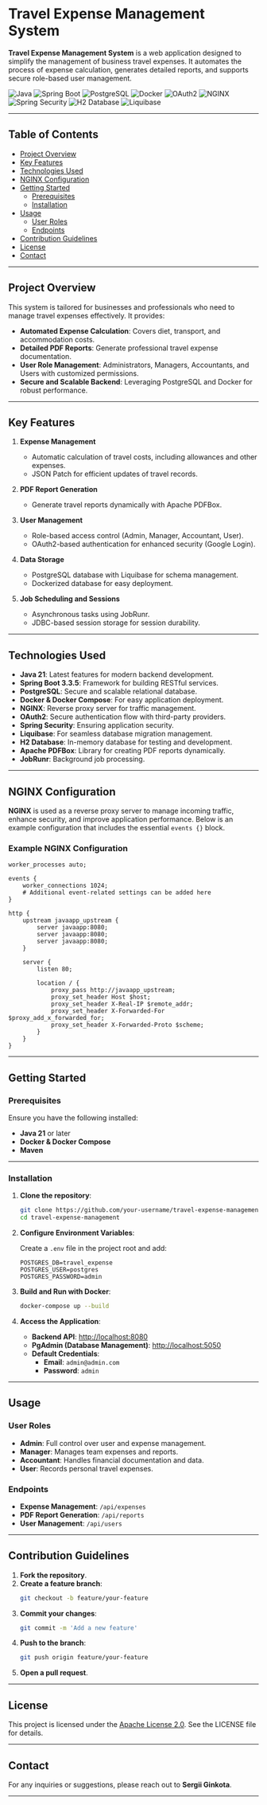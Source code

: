 # Travel Expense Management System

**Travel Expense Management System** is a web application designed to simplify the management of business travel expenses. It automates the process of expense calculation, generates detailed reports, and supports secure role-based user management.

![Java](https://img.shields.io/badge/Java-21-ED8B00?style=for-the-badge&logo=java&logoColor=white)
![Spring Boot](https://img.shields.io/badge/Spring_Boot-3.3.5-F2F4F9?style=for-the-badge&logo=spring-boot)
![PostgreSQL](https://img.shields.io/badge/PostgreSQL-316192?style=for-the-badge&logo=postgresql&logoColor=white)
![Docker](https://img.shields.io/badge/Docker-2CA5E0?style=for-the-badge&logo=docker&logoColor=white)
![OAuth2](https://img.shields.io/badge/OAuth2-Security-brightgreen?style=for-the-badge&logo=oauth)
![NGINX](https://img.shields.io/badge/NGINX-009639?style=for-the-badge&logo=nginx&logoColor=white)
![Spring Security](https://img.shields.io/badge/Spring_Security-6DB33F?style=for-the-badge&logo=spring-security&logoColor=white)
![H2 Database](https://img.shields.io/badge/H2_Database-F7DF1E?style=for-the-badge&logo=h2database&logoColor=black)
![Liquibase](https://img.shields.io/badge/Liquibase-4A86E8?style=for-the-badge&logo=liquibase&logoColor=white)

---

## Table of Contents

- [Project Overview](#project-overview)
- [Key Features](#key-features)
- [Technologies Used](#technologies-used)
- [NGINX Configuration](#nginx-configuration)
- [Getting Started](#getting-started)
   - [Prerequisites](#prerequisites)
   - [Installation](#installation)
- [Usage](#usage)
   - [User Roles](#user-roles)
   - [Endpoints](#endpoints)
- [Contribution Guidelines](#contribution-guidelines)
- [License](#license)
- [Contact](#contact)

---

## Project Overview

This system is tailored for businesses and professionals who need to manage travel expenses effectively. It provides:

- **Automated Expense Calculation**: Covers diet, transport, and accommodation costs.
- **Detailed PDF Reports**: Generate professional travel expense documentation.
- **User Role Management**: Administrators, Managers, Accountants, and Users with customized permissions.
- **Secure and Scalable Backend**: Leveraging PostgreSQL and Docker for robust performance.

---

## Key Features

1. **Expense Management**
   - Automatic calculation of travel costs, including allowances and other expenses.
   - JSON Patch for efficient updates of travel records.

2. **PDF Report Generation**
   - Generate travel reports dynamically with Apache PDFBox.

3. **User Management**
   - Role-based access control (Admin, Manager, Accountant, User).
   - OAuth2-based authentication for enhanced security (Google Login).

4. **Data Storage**
   - PostgreSQL database with Liquibase for schema management.
   - Dockerized database for easy deployment.

5. **Job Scheduling and Sessions**
   - Asynchronous tasks using JobRunr.
   - JDBC-based session storage for session durability.

---

## Technologies Used

- **Java 21**: Latest features for modern backend development.
- **Spring Boot 3.3.5**: Framework for building RESTful services.
- **PostgreSQL**: Secure and scalable relational database.
- **Docker & Docker Compose**: For easy application deployment.
- **NGINX**: Reverse proxy server for traffic management.
- **OAuth2**: Secure authentication flow with third-party providers.
- **Spring Security**: Ensuring application security.
- **Liquibase**: For seamless database migration management.
- **H2 Database**: In-memory database for testing and development.
- **Apache PDFBox**: Library for creating PDF reports dynamically.
- **JobRunr**: Background job processing.

---

## NGINX Configuration

**NGINX** is used as a reverse proxy server to manage incoming traffic, enhance security, and improve application performance. Below is an example configuration that includes the essential `events {}` block.

### Example NGINX Configuration

```nginx
worker_processes auto;

events {
    worker_connections 1024;
    # Additional event-related settings can be added here
}

http {
    upstream javaapp_upstream {
        server javaapp:8080;
        server javaapp:8080;
        server javaapp:8080;
    }

    server {
        listen 80;

        location / {
            proxy_pass http://javaapp_upstream;
            proxy_set_header Host $host;
            proxy_set_header X-Real-IP $remote_addr;
            proxy_set_header X-Forwarded-For $proxy_add_x_forwarded_for;
            proxy_set_header X-Forwarded-Proto $scheme;
        }
    }
}
   ```

---

## Getting Started

### Prerequisites

Ensure you have the following installed:

- **Java 21** or later
- **Docker & Docker Compose**
- **Maven**

---

### Installation

1. **Clone the repository**:
    ```bash
    git clone https://github.com/your-username/travel-expense-management.git
    cd travel-expense-management
    ```

2. **Configure Environment Variables**:

   Create a `.env` file in the project root and add:

    ```env
    POSTGRES_DB=travel_expense
    POSTGRES_USER=postgres
    POSTGRES_PASSWORD=admin
    ```

3. **Build and Run with Docker**:
    ```bash
    docker-compose up --build
    ```

4. **Access the Application**:

   - **Backend API**: [http://localhost:8080](http://localhost:8080)
   - **PgAdmin (Database Management)**: [http://localhost:5050](http://localhost:5050)
   - **Default Credentials**:
      - **Email**: `admin@admin.com`
      - **Password**: `admin`

---

## Usage

### User Roles

- **Admin**: Full control over user and expense management.
- **Manager**: Manages team expenses and reports.
- **Accountant**: Handles financial documentation and data.
- **User**: Records personal travel expenses.

### Endpoints

- **Expense Management**: `/api/expenses`
- **PDF Report Generation**: `/api/reports`
- **User Management**: `/api/users`

---

## Contribution Guidelines

1. **Fork the repository**.
2. **Create a feature branch**:
    ```bash
    git checkout -b feature/your-feature
    ```
3. **Commit your changes**:
    ```bash
    git commit -m 'Add a new feature'
    ```
4. **Push to the branch**:
    ```bash
    git push origin feature/your-feature
    ```
5. **Open a pull request**.

---

## License

This project is licensed under the [Apache License 2.0](LICENSE). See the LICENSE file for details.

---

## Contact

For any inquiries or suggestions, please reach out to **Sergii Ginkota**.

---
